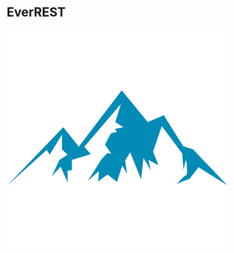 # EverREST

<img src="./docs/public/logo.png" alt="EverREST logo" style="margin:auto; display: block">
